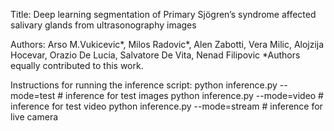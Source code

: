 Title: Deep learning segmentation of Primary Sjögren’s syndrome affected salivary glands from ultrasonography images

Authors: Arso M.Vukicevic*, Milos Radovic*, Alen Zabotti, Vera Milic, Alojzija Hocevar, Orazio De Lucia, Salvatore De Vita, Nenad Filipovic
*Authors equally contributed to this work.

Instructions for running the inference script:
	python inference.py --mode=test   # inference for test images
	python inference.py --mode=video  # inference for test video
	python inference.py --mode=stream # inference for live camera
